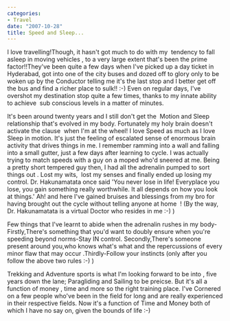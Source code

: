 ```yaml
---
categories:
- Travel
date: "2007-10-28"
title: Speed and Sleep...
---
```


I love travelling!Though, it hasn't got much to do with my  tendency to fall asleep in moving vehicles , to a very large extent that's been the prime factor!!They've been quite a few days when I've picked up a day ticket in Hyderabad, got into one of the city buses and dozed off to glory only to be woken up by the Conductor telling me it's the last stop and I better get off the bus and find a richer place to sulk!! :-) Even on regular days, I've  overshot my destination stop quite a few times, thanks to my innate ability to achieve  sub conscious levels in a matter of minutes. 

It's been around twenty years and I still don't get the  Motion and Sleep relationship that's evolved in my body. Fortunately my holy brain doesn't activate the clause  when I'm at the wheel! I love Speed as much as I love Sleep in motion. It's just the feeling of escalated sense of enormous brain activity that drives things in me. I remember ramming into a wall and falling into a small gutter, just a few days after learning to cycle. I was actually trying to match speeds with a guy on a moped who'd sneered at me. Being a pretty short tempered guy then, I had all the adrenalin pumped to sort things out . Lost my wits,  lost my senses and finally ended up losing my control. Dr. Hakunamatata once said 'You never lose in life! Everyplace you lose, you gain something really worthwhile. It all depends on how you look at things.' Ah! and here I've gained bruises and blessings from my bro for having brought out the cycle without telling anyone at home  ! (By the way, Dr. Hakunamatata is a virtual Doctor who resides in me :-) )

Few things that I've learnt to abide when the adrenalin rushes in my body-Firstly,There's something that you'd want to doubly ensure when you're speeding beyond norms-Stay IN control. Secondly,There's someone present around you,who knows what's what and the repercussions of every minor flaw that may occur .Thirdly-Follow your instincts (only after you follow the above two rules :-) )

Trekking and Adventure sports is what I'm looking forward to be into , five years down the lane; Paragliding and Sailing to be preicse. But it's all a function of money , time and more so the right training place. I've Cornered on a few people who've been in the field for long and are really experienced in their respective fields. Now it's a function of Time and Money both of which I have no say on, given the bounds of life :-)
